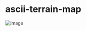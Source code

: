 # ascii-terrain-map
![image](https://user-images.githubusercontent.com/35904762/194359767-43bc2126-bbee-4ca6-888f-f877e43725d0.png)

